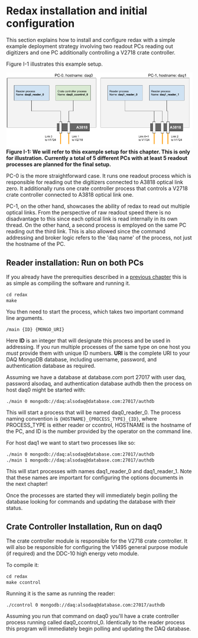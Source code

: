 # Redax installation and initial configuration
 
 This section explains how to install and configure redax with a simple example deployment strategy involving two readout 
 PCs reading out digitizers and one PC additionally controlling a V2718 crate controller. 
 
 Figure I-1 illustrates this example setup.
 
<img src="figures/installation_diagram.png" width="600">
<br>
<strong>Figure I-1: We will refer to this example setup for this chapter. This is only for illustration. Currently a total of 5 different PCs with at least 5 readout processes are planned for the final setup.</strong>
<br>

PC-0 is the more straightforward case. It runs one readout process which is responsible for reading out the digitizers 
connected to A3818 optical link zero. It additionally runs one crate controller process that controls a V2718 crate 
controller connected to A3818 optical link one. 

PC-1, on the other hand, showcases the ability of redax to read out multiple optical links. From the perspective 
of raw readout speed there is no disadvantage to this since each optical link is read internally in its own thread. 
On the other hand, a second process is employed on the same PC reading out the third link. This is also allowed since the 
command addressing and broker logic refers to the 'daq name' of the process, not just the hostname of the PC. 

## Reader installation: Run on both PCs

If you already have the prerequities described in a [previous chapter](prerequisites.md) this is as simple as compiling the 
software and running it.

```
cd redax
make
```

You then need to start the process, which takes two important command line arguments. 

```
/main {ID} {MONGO_URI}
```

Here **ID** is an integer that will designate this process and be used in addressing. If you run multiple processes of 
the same type on one host you *must* provide them with unique ID numbers. **URI** is the complete URI to your DAQ 
MongoDB database, including username, password, and authentication database as required.

Assuming we have a database at database.com port 27017 with user daq, password alsodaq, and authentication database 
authdb then the process on host daq0 might be started with:

```
./main 0 mongodb://daq:alsodaq@database.com:27017/authdb
```

This will start a process that will be named daq0_reader_0. The process naming convention is 
`{HOSTNAME}_{PROCESS_TYPE}_{ID}`, where PROCESS_TYPE is either reader or ccontrol, HOSTNAME is the hostname of the PC, 
and ID is the number provided by the operator on the command line.

For host daq1 we want to start two processes like so:

``` 
./main 0 mongodb://daq:alsodaq@database.com:27017/authdb
./main 1 mongodb://daq:alsodaq@database.com:27017/authdb
```

This will start processes with names daq1_reader_0 and daq1_reader_1. Note that these names are important for configuring 
the options documents in the next chapter!

Once the processes are started they will immediately begin polling the database looking for commands and updating the 
database with their status. 

## Crate Controller Installation, Run on daq0

The crate controller module is responsible for the V2718 crate controller. It will also be responsible for configuring the 
V1495 general purpose module (if required) and the DDC-10 high energy veto module. 

To compile it:
```
cd redax
make ccontrol
```

Running it is the same as running the reader:
```
./ccontrol 0 mongodb://daq:alsodaq@database.com:27017/authdb
```

Assuming you run that command on daq0 you'll have a crate controller process running called daq0_ccontrol_0. Identically 
to the reader process this program will immediately begin polling and updating the DAQ database.
